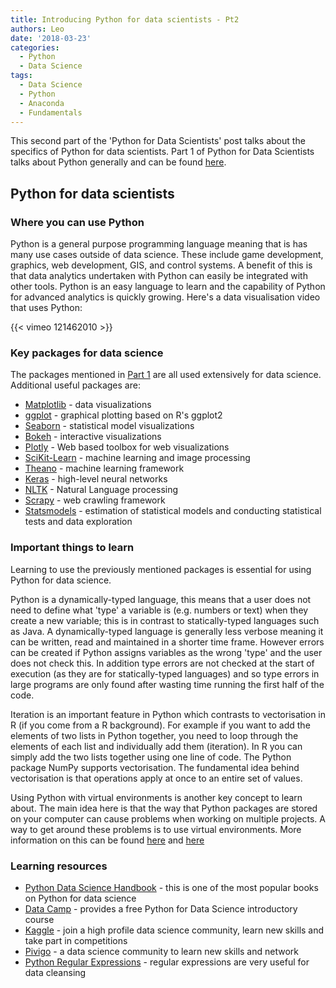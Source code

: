 ```yaml
---
title: Introducing Python for data scientists - Pt2
authors: Leo
date: '2018-03-23'
categories:
  - Python
  - Data Science
tags:
  - Data Science
  - Python
  - Anaconda
  - Fundamentals 
---
```


This second part of the 'Python for Data Scientists' post talks about
the specifics of Python for data scientists. Part 1 of Python for Data
Scientists talks about Python generally and can be found
[here](https://itsalocke.com/blog/introducing-python-for-data-scientists---pt1/).

## Python for data scientists

### Where you can use Python

Python is a general purpose programming language meaning that is has
many use cases outside of data science. These include game development, graphics,
web development, GIS, and control systems. A benefit of
this is that data analytics undertaken with Python can easily be
integrated with other tools. Python is an easy language to learn and the
capability of Python for advanced analytics is quickly growing. Here's a
data visualisation video that uses Python:

{{< vimeo 121462010 >}}

### Key packages for data science

The packages mentioned in [Part 1](https://itsalocke.com/blog/introducing-python-for-data-scientists---pt1/) are all used
extensively for data science. Additional useful packages are:

- [Matplotlib](https://matplotlib.org/) - data visualizations
- [ggplot](http://ggplot.yhathq.com/) - graphical plotting based on
    R's ggplot2
- [Seaborn](https://seaborn.pydata.org/) - statistical model
    visualizations
- [Bokeh](https://bokeh.pydata.org/en/latest/) - interactive
    visualizations
- [Plotly](https://plot.ly/python/) - Web based toolbox for web
    visualizations
- [SciKit-Learn](http://scikit-learn.org) - machine learning and image
    processing
- [Theano](http://deeplearning.net/software/theano/) - machine
    learning framework
- [Keras](https://keras.io/) - high-level neural networks
- [NLTK](https://www.nltk.org/) - Natural Language processing
- [Scrapy](https://scrapy.org/) - web crawling framework
- [Statsmodels](https://www.statsmodels.org/stable/index.html) -
    estimation of statistical models and conducting statistical tests
    and data exploration

### Important things to learn

Learning to use the previously mentioned packages is essential for using
Python for data science.

Python is a dynamically-typed language, this means that a user does not need to define what 'type' a variable is (e.g. numbers or text) when they create a new variable; this is in contrast to statically-typed languages such as Java. A dynamically-typed language is generally less verbose meaning it can be written, read and maintained in a shorter time frame. However errors can be created if Python assigns variables as the wrong 'type' and the user does not check this. In addition  type errors are not checked at the start of execution (as they are for statically-typed languages) and so type errors in large programs are only found after wasting time running the first half of the code.

Iteration is an important feature in Python which contrasts to
vectorisation in R (if you come from a R background). For example if you want to add the elements of two lists in Python together, you need to loop through the elements of each list and individually add them (iteration). In R you can simply add the two lists together using one line of code. The Python package NumPy supports vectorisation.  The fundamental idea behind vectorisation is that operations apply at once to an entire set of values.

Using Python with virtual environments is another key concept to learn
about. The main idea here is that the way that Python packages are
stored on your computer can cause problems when working on multiple
projects. A way to get around these problems is to use virtual
environments. More information on this can be found
[here](https://docs.python.org/3/tutorial/venv.html) and
[here](https://realpython.com/blog/python/python-virtual-environments-a-primer/)

### Learning resources

- [Python Data Science
    Handbook](https://notebooks.azure.com/jakevdp/libraries/PythonDataScienceHandbook) -
    this is one of the most popular books on Python for data science  
- [Data
    Camp](https://www.datacamp.com/courses/intro-to-python-for-data-science) -
    provides a free Python for Data Science introductory course
- [Kaggle](https://www.kaggle.com/) - join a high profile data science
    community, learn new skills and take part in competitions
- [Pivigo](https://www.pivigo.com/data_scientists.html) - a data
    science community to learn new skills and network
- [Python Regular
    Expressions](https://developers.google.com/edu/python/regular-expressions) -
    regular expressions are very useful for data cleansing
